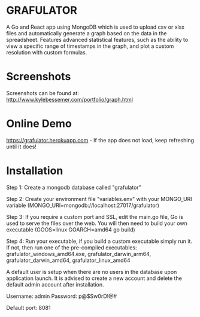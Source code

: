 # GRAFULATOR
A Go and React app using MongoDB which is used to upload csv or xlsx files and automatically generate a graph based on the data in the spreadsheet. Features advanced statistical features, such as the ability to view a specific range of timestamps in the graph, and plot a custom resolution with custom formulas.

# Screenshots
Screenshots can be found at: http://www.kylebessemer.com/portfolio/graph.html

# Online Demo
https://grafulator.herokuapp.com - If the app does not load, keep refreshing until it does!

# Installation
Step 1: Create a mongodb database called "grafulator"

Step 2: Create your environment file "variables.env" with your MONGO_URI variable (MONGO_URI=mongodb://localhost:27017/grafulator)

Step 3: If you require a custom port and SSL, edit the main.go file, Go is used to serve the files over the web. You will then need to build your own executable (GOOS=linux GOARCH=amd64 go build)

Step 4: Run your executable, if you build a custom executable simply run it. If not, then run one of the pre-compiled executables: grafulator_windows_amd64.exe, grafulator_darwin_arm64, grafulator_darwin_amd64, grafulator_linux_amd64

A default user is setup when there are no users in the database upon application launch. It is advised to create a new account and delete the default admin account after installation.

Username: admin
Password: p@$Sw0rD!@#

Default port: 8081